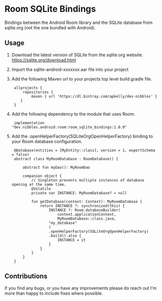 # Room SQLite Bindings
Bindings between the Android Room library and the SQLite database from sqlite.org (not the one bundled with Android).

## Usage
1. Download the latest version of SQLite from the sqlite.org website.
https://sqlite.org/download.html

1. Import the sqlite-android-xxxxxxx.aar file into your project

1. Add the following Maven url to your projects top level build.gradle file.


        allprojects {
            repositories {
                maven { url 'https://dl.bintray.com/apkelly/dev-nibbles' }
           }
        }

1. Add the following dependency to the module that uses Room.


        implementation "dev.nibbles.android.room:room_sqlite_bindings:1.0.0"

1. Add the .openHelperFactory(SQLiteOrgOpenHelperFactory) binding to your Room database configuration.


        @Database(entities = [MyEntity::class], version = 1, exportSchema = false)
        abstract class MyRoomDatabase : RoomDatabase() {

            abstract fun myDao(): MyRoomDao

            companion object {
                // Singleton prevents multiple instances of database opening at the same time.
                @Volatile
                private var INSTANCE: MyRoomDatabase? = null

                fun getDatabase(context: Context): MyRoomDatabase {
                    return INSTANCE ?: synchronized(this) {
                        INSTANCE ?: Room.databaseBuilder(
                            context.applicationContext,
                            MyRoomDatabase::class.java,
                        "my_database"
                        )
                        .openHelperFactory(SQLiteOrgOpenHelperFactory)
                        .build().also {
                            INSTANCE = it
                        }
                    }
                }
            }
        }

## Contributions
If you find any bugs, or you have any improvements please do reach out I'm more than happy to include fixes where possible.
